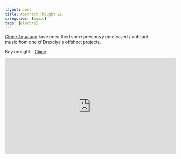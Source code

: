 ```yaml
---
layout: post
title: Abstract Thought Ep.
categories: [music]
tags: [electro]
---
```


[Clone Aqualung](https://clone.nl/all/label/Clone%20Aqualung%20Series?sort=datum&order=desc) have unearthed some previously unreleased / unheard music from one of Drexciya's offshoot projects.

Buy on sight - [Clone](https://clone.nl/item58621.html)

<iframe width="560" height="315" src="https://www.youtube.com/embed/BTX1wnlMimw" frameborder="0" allow="accelerometer; autoplay; encrypted-media; gyroscope; picture-in-picture" allowfullscreen></iframe>  
